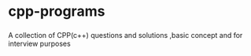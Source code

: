 # cpp-programs
###
A collection of CPP(c++) questions and solutions ,basic concept and for interview purposes
